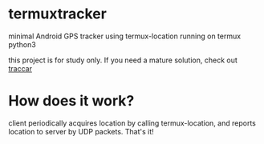 # termuxtracker
minimal Android GPS tracker using termux-location running on termux python3

this project is for study only. If you need a mature solution, check out [traccar](https://github.com/traccar/traccar)

# How does it work? 
client periodically acquires location by calling termux-location, and reports location to server by UDP packets. That's it! 
